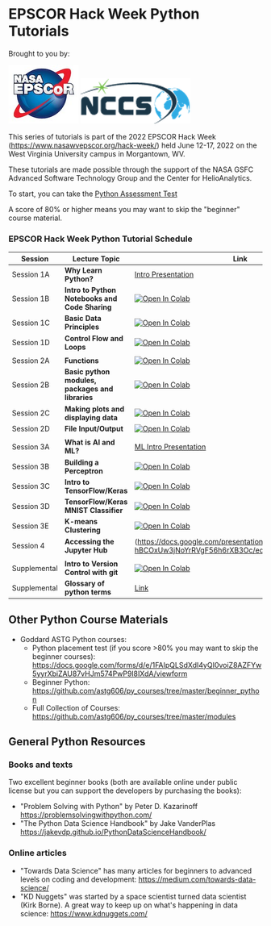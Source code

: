 #  EPSCOR Hack Week Python Tutorials 

Brought to you by: 

 ![Logo](images/NASAEPSCoR.png)  ![NCCS](images/nccs_logo.png) 

This series of tutorials is part of the 2022 EPSCOR Hack Week (<a href="https://www.nasawvepscor.org/hack-week/">https://www.nasawvepscor.org/hack-week/</a>) held June 12-17, 2022 on the West Virginia University campus in Morgantown, WV.

These tutorials are made possible through the support of the NASA GSFC Advanced Software Technology Group and the Center for HelioAnalytics.  

To start, you can take the <a href="https://forms.gle/PTV6xFCA21NYkqfp9">Python Assessment Test</a>

A score of 80% or higher means you may want to skip the "beginner" course material.


### EPSCOR Hack Week Python Tutorial Schedule


| Session | Lecture Topic | Link | Instructor |
|------|---------------|------------------|----------|
| Session 1A | **Why Learn Python?** | [Intro Presentation](https://docs.google.com/presentation/d/1A7Gesz8DzXBZ-tRLvcRfsX09E0PTj1RRyCEWcmuc1d0/edit?usp=sharing) | Thompson |
| Session 1B | **Intro to Python Notebooks and Code Sharing**  | [![Open In Colab](https://colab.research.google.com/assets/colab-badge.svg)](https://colab.research.google.com/drive/10ra_L1i5zXgx3Z22TMMj0kQNf0-XXf-b) | Thompson |
| Session 1C | **Basic Data Principles**  | [![Open In Colab](https://colab.research.google.com/assets/colab-badge.svg)](https://colab.research.google.com/drive/1qzqSEywi3mColkAusvDy2XFssliq9Owk?usp=sharing) | Yifru |
| Session 1D | **Control Flow and Loops**  | [![Open In Colab](https://colab.research.google.com/assets/colab-badge.svg)](https://colab.research.google.com/drive/1GLAn3eduzRaQmKWOONEW3kf0JXOIYAAm?usp=sharing) | Yifru |
||||||
| Session 2A | **Functions** | [![Open In Colab](https://colab.research.google.com/assets/colab-badge.svg)](https://colab.research.google.com/drive/1YA5qDA82ZWCpkmtpYvjb01xaADwkkCSf?usp=sharing) | Yifru |
| Session 2B | **Basic python modules, packages and libraries** | [![Open In Colab](https://colab.research.google.com/assets/colab-badge.svg)](https://colab.research.google.com/drive/1Df05mzLTyJvy-aWXO93RsYCMm6Uj5eFN) | Yifru |
| Session 2C | **Making plots and displaying data**  | [![Open In Colab](https://colab.research.google.com/assets/colab-badge.svg)](https://colab.research.google.com/drive/1VN57MV8kRBv7VJ4-So5Uy9OvCCpiii1T?usp=sharing) | Licata |
| Session 2D | **File Input/Output**  | [![Open In Colab](https://colab.research.google.com/assets/colab-badge.svg)](https://colab.research.google.com/drive/1G9aUA4qMKnYtf1jMKZHD6IE-G1atnd9l?usp=sharing) | Thompson |
||||||
| Session 3A | **What is AI and ML?**  | [ML Intro Presentation](https://docs.google.com/presentation/d/1JpfpuwPg_NZ8CITOkY-Z92a7MIhjHQL9BC0VW3G_vVU/edit?usp=sharing) | Gizzi / Licata |
| Session 3B | **Building a Perceptron**  | [![Open In Colab](https://colab.research.google.com/assets/colab-badge.svg)](https://colab.research.google.com/drive/1ei7FbDQa7CE3gXILkKtxy170QHqWAUOm?usp=sharing) | Licata |
| Session 3C | **Intro to TensorFlow/Keras**  | [![Open In Colab](https://colab.research.google.com/assets/colab-badge.svg)](https://colab.research.google.com/drive/1vVx6uv3b78zRHZCc33W4nlMsfFslvAJL?usp=sharing) | Licata |
| Session 3D | **TensorFlow/Keras MNIST Classifier**  | [![Open In Colab](https://colab.research.google.com/assets/colab-badge.svg)](https://colab.research.google.com/drive/1Jfvcqz67BpuNf623yAfyuO_v5cJAbJk5?usp=sharing) | Licata |
| Session 3E | **K-means Clustering**  | [![Open In Colab](https://colab.research.google.com/assets/colab-badge.svg)](https://colab.research.google.com/drive/1ApiMYszey1ruCn70xYpkVxh6rouaJTq0?usp=sharing) | Gizzi |
| Session 4 | **Accessing the Jupyter Hub**  | (https://docs.google.com/presentation/d/1tDUnRbJ4LqYVF_R-hBCOxUw3jNoYrRVgF56h6rXB3Oc/edit?usp=sharing) | Thompson |
||||||
| Supplemental | **Intro to Version Control with git** | [![Open In Colab](https://colab.research.google.com/assets/colab-badge.svg)](https://colab.research.google.com/drive/1ApiMYszey1ruCn70xYpkVxh6rouaJTq0?usp=sharing)| online |
| Supplemental | **Glossary of python terms** | [Link](https://github.com/HelioAnalytics/EPSCOR_Hackweek/blob/master/Course%20Materials/Python_glossary.ipynb)|||

## Other Python Course Materials

- Goddard ASTG Python courses:  
    - Python placement test (if you score >80% you may want to skip the beginner courses):  https://docs.google.com/forms/d/e/1FAIpQLSdXdI4yQI0voiZ8AZFYw5yyrXbiZAU87vHJm574PwP9l8IXdA/viewform
    - Beginner Python: https://github.com/astg606/py_courses/tree/master/beginner_python
    - Full Collection of Courses: https://github.com/astg606/py_courses/tree/master/modules

## General Python Resources

### Books and texts 
Two excellent beginner books (both are available online under public license but you can support the developers by purchasing the books): 
- "Problem Solving with Python" by Peter D. Kazarinoff https://problemsolvingwithpython.com/
- "The Python Data Science Handbook" by Jake VanderPlas https://jakevdp.github.io/PythonDataScienceHandbook/ 

### Online articles 
- "Towards Data Science" has many articles for beginners to advanced levels on coding and development:  https://medium.com/towards-data-science/
- "KD Nuggets" was started by a space scientist turned data scientist (Kirk Borne). A great way to keep up on what's happening in data science:  https://www.kdnuggets.com/ 

